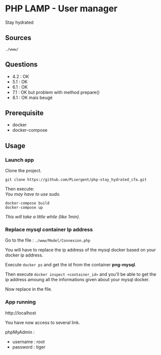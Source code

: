 # PHP LAMP - User manager
Stay hydrated

## Sources
```./www/```

## Questions
- 4.2 : OK
- 5.1 : OK
- 6.1 : OK
- 7.1 : OK but problem with method prepare()
- 8.1 : OK mais beugé

## Prerequisite
- docker
- docker-compose

## Usage

### Launch app

Clone the project.
```
git clone https://github.com/PLsergent/php-stay_hydrated_cfa.git
```

Then execute:<br/>
*You may have to use sudo.*
```
docker-compose build
docker-compose up
```
*This will take a little while (like 1min).*

### Replace mysql container Ip address

Go to the file :
```./www/Model/Connexion.php```

You will have to replace the ip address of the mysql docker based on your docker ip address.

Execute ```docker ps``` and get the id from the container **png-mysql**.

Then execute ```docker inspect <container_id>``` and you'll be able to get the ip address amoung all the informations given about your mysql docker.

Now replace in the file.

### App running
http://localhost

You have now access to several link.

phpMyAdmin :
- username : root
- password : tiger
